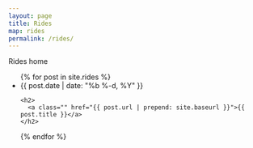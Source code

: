 ```yaml
---
layout: page
title: Rides
map: rides
permalink: /rides/
---
```


Rides home

<ul class="">
{% for post in site.rides %}
  <li>
    <span class="">{{ post.date | date: "%b %-d, %Y" }}</span>

    <h2>
      <a class="" href="{{ post.url | prepend: site.baseurl }}">{{ post.title }}</a>
    </h2>
  </li>
{% endfor %}
</ul>